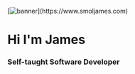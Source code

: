 [![banner]([https://github.com/jamezmca/jamezmca/blob/main/banner%20small.jpg?raw=true](https://github.com/Styles-Theandriod/Styles-Theandriod/blob/main/linkedin.jpeg))](https://www.smoljames.com)

# Hi I'm James
### Self-taught Software Developer
